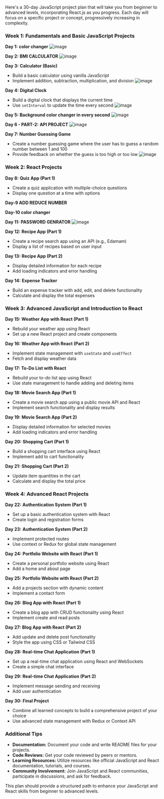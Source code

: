 Here's a 30-day JavaScript project plan that will take you from beginner to advanced levels, incorporating React.js as you progress. Each day will focus on a specific project or concept, progressively increasing in complexity.

### Week 1: Fundamentals and Basic JavaScript Projects
**Day 1:** **color changer**
![image](https://github.com/user-attachments/assets/360b8b88-c0dd-4296-b7ec-770a13ea7181)

**Day 2:** **BMI CALCULATOR**
![image](https://github.com/user-attachments/assets/942e99e2-2969-4256-9a37-f680e13e2a9b)

**Day 3:** **Calculator (Basic)**
- Build a basic calculator using vanilla JavaScript
- Implement addition, subtraction, multiplication, and division
![image](https://github.com/user-attachments/assets/852fe64f-4cd1-4cab-8067-a331fb78102c)

**Day 4:** **Digital Clock**
- Build a digital clock that displays the current time
- Use `setInterval` to update the time every second
  ![image](https://github.com/user-attachments/assets/94d0fb6e-e963-4c7f-9e54-7d4749105639)

**Day 5:** **Background color changer in every second**
  ![image](https://github.com/user-attachments/assets/abb7e3d1-f5c4-42a9-b2b0-5d01b1d5db9e)

**Day 6 - PART-2:** **API PROJECT**
![image](https://github.com/user-attachments/assets/1b87007a-34ef-48b7-82ad-761278c58d37)


**Day 7:** **Number Guessing Game**
- Create a number guessing game where the user has to guess a random number between 1 and 100
- Provide feedback on whether the guess is too high or too low
![image](https://github.com/user-attachments/assets/85fa72fc-188a-43bb-a335-389ae884d338)

### Week 2: React Projects
**Day 8:** **Quiz App (Part 1)**
- Create a quiz application with multiple-choice questions
- Display one question at a time with options

**Day-9 ADD REDUCE NUMBER**

**Day-10 color changer**

**Day 11:** **PASSWORD GENRATOR**
![image](https://github.com/user-attachments/assets/d077cd4c-6de2-4ae2-b7c3-160fc006b5d0)


**Day 12:** **Recipe App (Part 1)**
- Create a recipe search app using an API (e.g., Edamam)
- Display a list of recipes based on user input

**Day 13:** **Recipe App (Part 2)**
- Display detailed information for each recipe
- Add loading indicators and error handling

**Day 14:** **Expense Tracker**
- Build an expense tracker with add, edit, and delete functionality
- Calculate and display the total expenses

### Week 3: Advanced JavaScript and Introduction to React
**Day 15:** **Weather App with React (Part 1)**
- Rebuild your weather app using React
- Set up a new React project and create components

**Day 16:** **Weather App with React (Part 2)**
- Implement state management with `useState` and `useEffect`
- Fetch and display weather data

**Day 17:** **To-Do List with React**
- Rebuild your to-do list app using React
- Use state management to handle adding and deleting items

**Day 18:** **Movie Search App (Part 1)**
- Create a movie search app using a public movie API and React
- Implement search functionality and display results

**Day 19:** **Movie Search App (Part 2)**
- Display detailed information for selected movies
- Add loading indicators and error handling

**Day 20:** **Shopping Cart (Part 1)**
- Build a shopping cart interface using React
- Implement add to cart functionality

**Day 21:** **Shopping Cart (Part 2)**
- Update item quantities in the cart
- Calculate and display the total price

### Week 4: Advanced React Projects
**Day 22:** **Authentication System (Part 1)**
- Set up a basic authentication system with React
- Create login and registration forms

**Day 23:** **Authentication System (Part 2)**
- Implement protected routes
- Use context or Redux for global state management

**Day 24:** **Portfolio Website with React (Part 1)**
- Create a personal portfolio website using React
- Add a home and about page

**Day 25:** **Portfolio Website with React (Part 2)**
- Add a projects section with dynamic content
- Implement a contact form

**Day 26:** **Blog App with React (Part 1)**
- Create a blog app with CRUD functionality using React
- Implement create and read posts

**Day 27:** **Blog App with React (Part 2)**
- Add update and delete post functionality
- Style the app using CSS or Tailwind CSS

**Day 28:** **Real-time Chat Application (Part 1)**
- Set up a real-time chat application using React and WebSockets
- Create a simple chat interface

**Day 29:** **Real-time Chat Application (Part 2)**
- Implement message sending and receiving
- Add user authentication

**Day 30:** **Final Project**
- Combine all learned concepts to build a comprehensive project of your choice
- Use advanced state management with Redux or Context API

### Additional Tips
- **Documentation:** Document your code and write README files for your projects.
- **Code Reviews:** Get your code reviewed by peers or mentors.
- **Learning Resources:** Utilize resources like official JavaScript and React documentation, tutorials, and courses.
- **Community Involvement:** Join JavaScript and React communities, participate in discussions, and ask for feedback.

This plan should provide a structured path to enhance your JavaScript and React skills from beginner to advanced levels.
